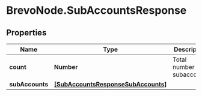 # BrevoNode.SubAccountsResponse

## Properties
Name | Type | Description | Notes
------------ | ------------- | ------------- | -------------
**count** | **Number** | Total number of subaccounts | [optional] 
**subAccounts** | [**[SubAccountsResponseSubAccounts]**](SubAccountsResponseSubAccounts.md) |  | [optional] 


